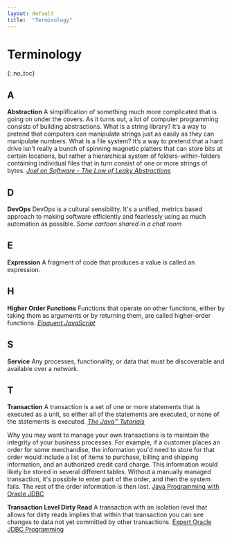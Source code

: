 ```yaml
---
layout: default
title:  "Terminology"
---
```


# Terminology
{:.no_toc}

## A
__Abstraction__ A simplification of something much more complicated that is going on under the covers. As it turns out, a lot of computer programming consists of building abstractions. What is a string library? It’s a way to pretend that computers can manipulate strings just as easily as they can manipulate numbers. What is a file system? It’s a way to pretend that a hard drive isn’t really a bunch of spinning magnetic platters that can store bits at certain locations, but rather a hierarchical system of folders-within-folders containing individual files that in turn consist of one or more strings of bytes. _[Joel on Software - The Law of Leaky Abstractions](https://www.joelonsoftware.com/2002/11/11/the-law-of-leaky-abstractions/)_

## D
__DevOps__ DevOps is a cultural sensibility. It's a unified, metrics based approach to making software efficiently and fearlessly using as much automation as possible. _Some cartoon shared in a chat room_

## E
__Expression__ A fragment of code that produces a value is called an expression.

## H
__Higher Order Functions__ Functions that operate on other functions, either by taking them as arguments or by returning them, are called higher-order functions. _[Eloquent JavaScript](https://eloquentjavascript.net/)_

## S
__Service__ Any processes, functionality, or data that must be discoverable and available over a network.

## T
__Transaction__ A transaction is a set of one or more statements that is executed as a unit, so either all of the statements are executed, or none of the statements is executed. _[The Java™ Tutorials](https://docs.oracle.com/javase/tutorial/jdbc/basics/transactions.html)_

Why you may want to manage your own transactions is to maintain the integrity of your business processes. For example, if a customer places an order for some merchandise, the information you'd need to store for that order would include a list of items to purchase, billing and shipping information, and an authorized credit card charge. This information would likely be stored in several different tables. Without a manually managed transaction, it's possible to enter part of the order, and then the system fails. The rest of the order information is then lost. [Java Programming with Oracle JDBC](http://shop.oreilly.com/product/9780596000882.do)

__Transaction Level Dirty Read__ A transaction with an isolation level that allows for dirty reads implies that within that transaction you can see changes to data not yet committed by other transactions. [Expert Oracle JDBC Programming](https://www.apress.com/gp/book/9781590594070)